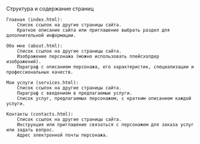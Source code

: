 Структура и содержание страниц

    Главная (index.html):
        Список ссылок на другие страницы сайта.
        Краткое описание сайта или приглашение выбрать раздел для дополнительной информации.

    Обо мне (about.html):
        Список ссылок на другие страницы сайта.
        Изображение персонажа (можно использовать плейсхолдер изображений).
        Параграф с описанием персонажа, его характеристик, специализации и профессиональных качеств.

    Мои услуги (services.html):
        Список ссылок на другие страницы сайта.
        Параграф с введением в предлагаемые услуги.
        Список услуг, предлагаемых персонажем, с кратким описанием каждой услуги.

    Контакты (contacts.html):
        Список ссылок на другие страницы сайта.
        Инструкция или приглашение связаться с персонажем для заказа услуг или задать вопрос.
        Адрес электронной почты персонажа.
